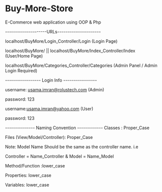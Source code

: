 # Buy-More-Store
E-Commerce web application using OOP &amp; Php

---------------------URLs----------------------

localhost/BuyMore/Login_Controller/Login (Login Page)

localhost/BuyMore/ || localhost/BuyMore/Index_Controller/Index (User/Home Page)

localhost/BuyMore/Categories_Controller/Categories (Admin Panel / Admin Login Required)

------------------ Login Info -----------------

username: usama.imran@rolustech.com (Admin)

password: 123

username:usama.imran@yahoo.com (User)

password: 123

--------------- Naming Convention -------------
Classes : Proper_Case

Files (View/Model/Controller): Proper_Case

Note: Model Name Should be the same as the controller name. i.e

Controller = Name_Controller & Model = Name_Model

Method/Function :lower_case

Properties: lower_case

Variables: lower_case
  


